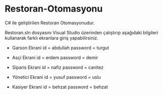# Restoran-Otomasyonu
C# ile geliştirilen Restoran Otomasyonudur.

Restoran.sln dosyasını Visual Studio üzerinden çalıştırıp aşağıdaki bilgileri kullanarak farklı ekranlara giriş yapabilirsiniz.
* Garson Ekrani       id = abdullah   password = turgut
 
* Asçi Ekrani         id = erdem      password = demir

* Siparis Ekrani      id = nafiz      password = canitez

* Yönetici Ekrani     id = yusuf      password = uslu

* Kasiyer Ekrani      id = behzat     password = behzat
